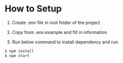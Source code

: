 # How to Setup

1. Create .env file in root folder of the project

2. Copy from .env.example and fill in information

3. Run below command to install dependency and run

```bash
$ npm install
$ npm start
```